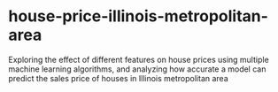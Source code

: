 # house-price-illinois-metropolitan-area
Exploring the effect of different features on house prices using multiple machine learning algorithms, and analyzing how accurate a model can predict the sales price of houses in Illinois metropolitan area
